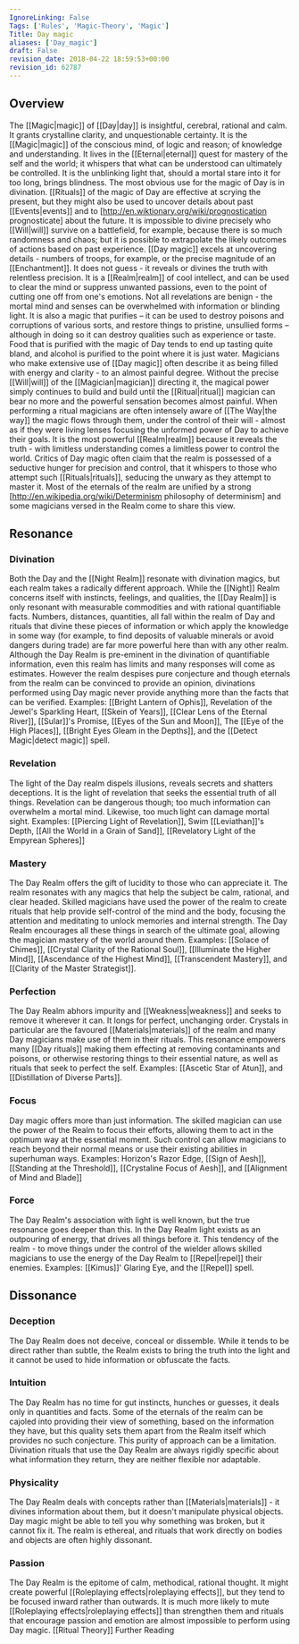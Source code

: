 ```yaml
---
IgnoreLinking: False
Tags: ['Rules', 'Magic-Theory', 'Magic']
Title: Day magic
aliases: ['Day_magic']
draft: False
revision_date: 2018-04-22 18:59:53+00:00
revision_id: 62787
---
```


## Overview
The [[Magic|magic]] of [[Day|day]] is insightful, cerebral, rational and calm. It grants crystalline clarity, and unquestionable certainty. It is the [[Magic|magic]] of the conscious mind, of logic and reason; of knowledge and understanding. It lives in the [[Eternal|eternal]] quest for mastery of the self and the world; it whispers that what can be understood can ultimately be controlled. It is the unblinking light that, should a mortal stare into it for too long, brings blindness. 
The most obvious use for the magic of Day is in divination. [[Rituals]] of the magic of Day are effective at scrying the present, but they might also be used to uncover details about past [[Events|events]] and to [http://en.wiktionary.org/wiki/prognostication prognosticate] about the future. It is impossible to divine precisely who [[Will|will]] survive on a battlefield, for example, because there is so much randomness and chaos; but it is possible to extrapolate the likely outcomes of actions based on past experience. [[Day magic]] excels at uncovering details - numbers of troops, for example, or the precise magnitude of an [[Enchantment]]. It does not guess - it reveals or divines the truth with relentless precision.
It is a [[Realm|realm]] of cool intellect, and can be used to clear the mind or suppress unwanted passions, even to the point of cutting one off from one's emotions. Not all revelations are benign - the mortal mind and senses can be overwhelmed with information or blinding light. It is also a magic that purifies – it can be used to destroy poisons and corruptions of various sorts, and restore things to pristine, unsullied forms – although in doing so it can destroy qualities such as experience or taste. Food that is purified with the magic of Day tends to end up tasting quite bland, and alcohol is purified to the point where it is just water.
Magicians who make extensive use of [[Day magic]] often describe it as being filled with energy and clarity - to an almost painful degree. Without the precise [[Will|will]] of the [[Magician|magician]] directing it, the magical power simply continues to build and build until the [[Ritual|ritual]] magician can bear no more and the powerful sensation becomes almost painful. When performing a ritual magicians are often intensely aware of [[The Way|the way]] the magic flows through them, under the control of their will - almost as if they were living lenses focusing the unformed power of Day to achieve their goals.
It is the most powerful [[Realm|realm]] because it reveals the truth - with limitless understanding comes a limitless power to control the world.
Critics of Day magic often claim that the realm is possessed of a seductive hunger for precision and control, that it whispers to those who attempt such [[Rituals|rituals]], seducing the unwary as they attempt to master it. Most of the eternals of the realm are unified by a strong [http://en.wikipedia.org/wiki/Determinism philosophy of determinism] and some magicians versed in the Realm come to share this view.
## Resonance
### Divination
Both the Day and the [[Night Realm]] resonate with divination magics, but each realm takes a radically different approach. While the [[Night]] Realm concerns itself with instincts, feelings, and qualities, the [[Day Realm]] is only resonant with measurable commodities and with rational quantifiable facts. Numbers, distances, quantities, all fall within the realm of Day and rituals that divine these pieces of information or which apply the knowledge in some way (for example, to find deposits of valuable minerals or avoid dangers during trade) are far more powerful here than with any other realm.
Although the Day Realm is pre-eminent in the divination of quantifiable information, even this realm has limits and many responses will come as estimates. However the realm despises pure conjecture and though eternals from the realm can be convinced to provide an opinion, divinations performed using Day magic never provide anything more than the facts that can be verified.
Examples: [[Bright Lantern of Ophis]], Revelation of the Jewel's Sparkling Heart, [[Skein of Years]], [[Clear Lens of the Eternal River]], [[Sular]]'s Promise, [[Eyes of the Sun and Moon]], The [[Eye of the High Places]], [[Bright Eyes Gleam in the Depths]], and the [[Detect Magic|detect magic]] spell.
### Revelation
The light of the Day realm dispels illusions, reveals secrets and shatters deceptions. It is the light of revelation that seeks the essential truth of all things. Revelation can be dangerous though; too much information can overwhelm a mortal mind. Likewise, too much light can damage mortal sight.
Examples: [[Piercing Light of Revelation]], Swim [[Leviathan]]'s Depth, [[All the World in a Grain of Sand]], [[Revelatory Light of the Empyrean Spheres]]
### Mastery
The Day Realm offers the gift of lucidity to those who can appreciate it. The realm resonates with any magics that help the subject be calm, rational, and clear headed. Skilled magicians have used the power of the realm to create rituals that help provide self-control of the mind and the body, focusing the attention and meditating to unlock memories and internal strength. The Day Realm encourages all these things in search of the ultimate goal, allowing the magician mastery of the world around them.
Examples: [[Solace of Chimes]], [[Crystal Clarity of the Rational Soul]], [[Illuminate the Higher Mind]], [[Ascendance of the Highest Mind]], [[Transcendent Mastery]], and [[Clarity of the Master Strategist]].
### Perfection
The Day Realm abhors impurity and [[Weakness|weakness]] and seeks to remove it wherever it can. It longs for perfect, unchanging order. Crystals in particular are the favoured [[Materials|materials]] of the realm and many Day magicians make use of them in their rituals. This resonance empowers many [[Day rituals]] making them effecting at removing contaminants and poisons, or otherwise restoring things to their essential nature, as well as rituals that seek to perfect the self.
Examples: [[Ascetic Star of Atun]], and [[Distillation of Diverse Parts]].
### Focus
Day magic offers more than just information. The skilled magician can use the power of the Realm to focus their efforts, allowing them to act in the optimum way at the essential moment. Such control can allow magicians to reach beyond their normal means or use their existing abilities in superhuman ways.
Examples: Horizon's Razor Edge, [[Sign of Aesh]], [[Standing at the Threshold]], [[Crystaline Focus of Aesh]], and [[Alignment of Mind and Blade]]
### Force
The Day Realm's association with light is well known, but the true resonance goes deeper than this. In the Day Realm light exists as an outpouring of energy, that drives all things before it. This tendency of the realm - to move things under the control of the wielder allows skilled magicians to use the energy of the Day Realm to [[Repel|repel]] their enemies.
Examples: [[Kimus]]' Glaring Eye, and the [[Repel]] spell.
## Dissonance
### Deception
The Day Realm does not deceive, conceal or dissemble. While it tends to be direct rather than subtle, the Realm exists to bring the truth into the light and it cannot be used to hide information or obfuscate the facts.
### Intuition
The Day Realm has no time for gut instincts, hunches or guesses, it deals only in quantities and facts. Some of the eternals of the realm can be cajoled into providing their view of something, based on the information they have, but this quality sets them apart from the Realm itself which provides no such conjecture.
This purity of approach can be a limitation. Divination rituals that use the Day Realm are always rigidly specific about what information they return, they are neither flexible nor adaptable.
### Physicality
The Day Realm deals with concepts rather than [[Materials|materials]] - it divines information about them, but it doesn't manipulate physical objects. Day magic might be able to tell you why something was broken, but it cannot fix it. The realm is ethereal, and rituals that work directly on bodies and objects are often highly dissonant.
### Passion
The Day Realm is the epitome of calm, methodical, rational thought. It might create powerful [[Roleplaying effects|roleplaying effects]], but they tend to be focused inward rather than outwards. It is much more likely to mute [[Roleplaying effects|roleplaying effects]] than strengthen them and rituals that encourage passion and emotion are almost impossible to perform using Day magic.
[[Ritual Theory]] Further Reading